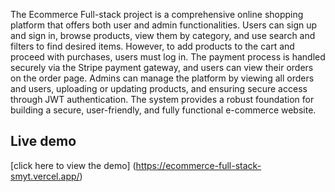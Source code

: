 The Ecommerce Full-stack project is a comprehensive online shopping platform that offers both user and admin functionalities. Users can sign up and sign in, browse products, view them by category, and use search and filters to find desired items. However, to add products to the cart and proceed with purchases, users must log in. The payment process is handled securely via the Stripe payment gateway, and users can view their orders on the order page. Admins can manage the platform by viewing all orders and users, uploading or updating products, and ensuring secure access through JWT authentication. The system provides a robust foundation for building a secure, user-friendly, and fully functional e-commerce website.
## Live demo
[click here to view the demo] (https://ecommerce-full-stack-smyt.vercel.app/)
